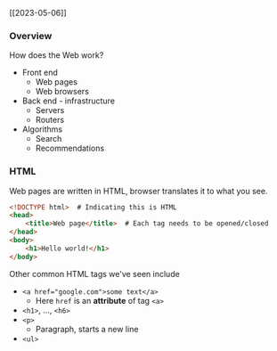 [[2023-05-06]]

### Overview
How does the Web work?
- Front end
	- Web pages
	- Web browsers
- Back end - infrastructure
	- Servers
	- Routers
- Algorithms
	- Search
	- Recommendations

### HTML
Web pages are written in HTML, browser translates it to what you see.

```html
<!DOCTYPE html>  # Indicating this is HTML
<head>
	<title>Web page</title>  # Each tag needs to be opened/closed
</head>
<body>
	<h1>Hello world!</h1>
</body>
```

Other common HTML tags we've seen include
- `<a href="google.com">some text</a>`
	- Here `href` is an **attribute** of tag `<a>`
- `<h1>`, ..., `<h6>`
- `<p>`
	- Paragraph, starts a new line
- `<ul>`


